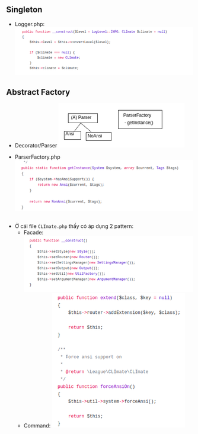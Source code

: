 ## Singleton
- Logger.php: 
![](./images/logger.png)

## Abstract Factory
- Decorator/Parser
![](./images/factory.png)
 + ParserFactory.php
![](./images/parserFactory.png)

## 
- Ở cái file `CLImate.php` thấy có áp dụng 2 pattern:
    + Facade:
    ![](./images/Facade.png)
    + Command:
    ![](./images/c.png)


